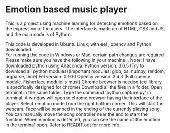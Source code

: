 # Emotion based music player
This is a project using machine learning for detecting emotions based on the expression of the users. The interface is made up of HTML, CSS and JS, and the main code is of Python.


This code is developed in Ubuntu Linux, with eel , opencv and Python downloaded.  
For running the code in Windows or Mac, certain path changes are required
Please make sure you have the following in your machine...
Note: I have downloaded python using Anaconda.
Python version: 3.6.5 (Try to download all python modules)(Important modules: glob, os, numpy, random, argparse, time)
Eel version: 0.9.10 
Opencv version: 3.4.3 (Full opencv module. Fisherface module is must)
Chrome browser is needed (eel library is specifically designed for chrome)
Download all the files in a folder. Open terminal in the same folder. 
Type the command 'python capture.py' in terminal. 
A window will open in chrome browser having the interface of the player. Select emotion mode from the right bottom corner.
This will start the webcam. Face will be scanned in the ending of the currently playing song.
You can manually move the song controller near the end to start the function. 
When emotion is detected, you can see the name of the emotion in the terminal open.
Refer to READIT.odt for more info.
